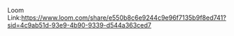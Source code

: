 Loom Link:https://www.loom.com/share/e550b8c6e9244c9e96f7135b9f8ed741?sid=4c9ab51d-93e9-4b90-9339-d544a363ced7
